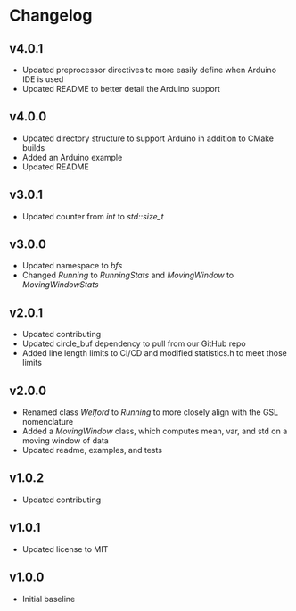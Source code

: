 # Changelog

## v4.0.1
- Updated preprocessor directives to more easily define when Arduino IDE is used
- Updated README to better detail the Arduino support

## v4.0.0
- Updated directory structure to support Arduino in addition to CMake builds
- Added an Arduino example
- Updated README

## v3.0.1
- Updated counter from *int* to *std::size_t*

## v3.0.0
- Updated namespace to *bfs*
- Changed *Running* to *RunningStats* and *MovingWindow* to *MovingWindowStats*

## v2.0.1
- Updated contributing
- Updated circle_buf dependency to pull from our GitHub repo
- Added line length limits to CI/CD and modified statistics.h to meet those limits

## v2.0.0
- Renamed class *Welford* to *Running* to more closely align with the GSL nomenclature
- Added a *MovingWindow* class, which computes mean, var, and std on a moving window of data
- Updated readme, examples, and tests

## v1.0.2
- Updated contributing

## v1.0.1
- Updated license to MIT

## v1.0.0
- Initial baseline
